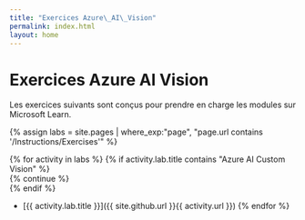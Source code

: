 ```yaml
---
title: "Exercices Azure\_AI\_Vision"
permalink: index.html
layout: home
---
```


# Exercices Azure AI Vision

Les exercices suivants sont conçus pour prendre en charge les modules sur Microsoft Learn.


{% assign labs = site.pages | where_exp:"page", "page.url contains '/Instructions/Exercises'" %}

{% for activity in labs  %} {% if activity.lab.title contains "Azure AI Custom Vision" %}  
    {% continue %}  
  {% endif %} 
  - [{{ activity.lab.title }}]({{ site.github.url }}{{ activity.url }}) {% endfor %}
